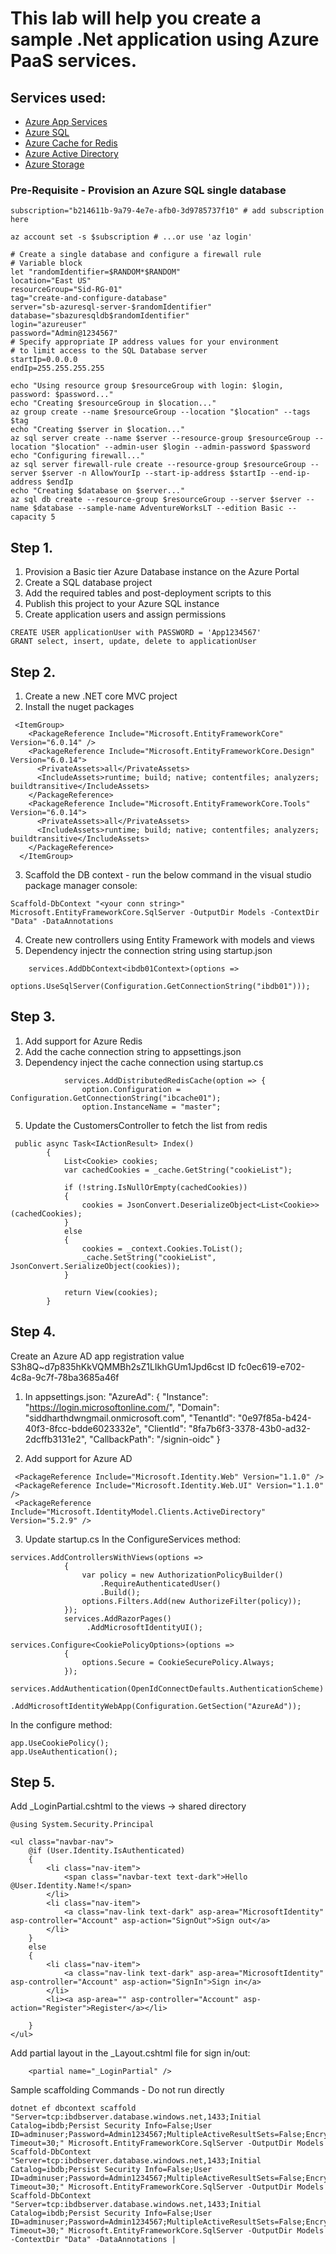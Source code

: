 # This lab will help you create a sample .Net application using Azure PaaS services.

## Services used:

- [Azure App Services](https://azure.microsoft.com/en-us/products/app-service/)
- [Azure SQL](https://azure.microsoft.com/en-in/products/azure-sql/database/)
- [Azure Cache for Redis](https://azure.microsoft.com/en-in/products/cache/)
- [Azure Active Directory](https://azure.microsoft.com/en-us/products/active-directory/)
- [Azure Storage](https://azure.microsoft.com/en-us/products/category/storage/)

### Pre-Requisite - Provision an Azure SQL single database

```
subscription="b214611b-9a79-4e7e-afb0-3d9785737f10" # add subscription here

az account set -s $subscription # ...or use 'az login'
```
```
# Create a single database and configure a firewall rule
# Variable block
let "randomIdentifier=$RANDOM*$RANDOM"
location="East US"
resourceGroup="Sid-RG-01"
tag="create-and-configure-database"
server="sb-azuresql-server-$randomIdentifier"
database="sbazuresqldb$randomIdentifier"
login="azureuser"
password="Admin@1234567"
# Specify appropriate IP address values for your environment
# to limit access to the SQL Database server
startIp=0.0.0.0
endIp=255.255.255.255

echo "Using resource group $resourceGroup with login: $login, password: $password..."
echo "Creating $resourceGroup in $location..."
az group create --name $resourceGroup --location "$location" --tags $tag
echo "Creating $server in $location..."
az sql server create --name $server --resource-group $resourceGroup --location "$location" --admin-user $login --admin-password $password
echo "Configuring firewall..."
az sql server firewall-rule create --resource-group $resourceGroup --server $server -n AllowYourIp --start-ip-address $startIp --end-ip-address $endIp
echo "Creating $database on $server..."
az sql db create --resource-group $resourceGroup --server $server --name $database --sample-name AdventureWorksLT --edition Basic --capacity 5

```

## Step 1.
1. Provision a Basic tier Azure Database instance on the Azure Portal
2. Create a SQL database project
3. Add the required tables and post-deployment scripts to this
4. Publish this project to your Azure SQL instance
5. Create application users and assign permissions
```
CREATE USER applicationUser with PASSWORD = 'App1234567'
GRANT select, insert, update, delete to applicationUser
```

## Step 2.
1. Create a new .NET core MVC project 
2. Install the nuget packages
```
 <ItemGroup>
    <PackageReference Include="Microsoft.EntityFrameworkCore" Version="6.0.14" />
    <PackageReference Include="Microsoft.EntityFrameworkCore.Design" Version="6.0.14">
      <PrivateAssets>all</PrivateAssets>
      <IncludeAssets>runtime; build; native; contentfiles; analyzers; buildtransitive</IncludeAssets>
    </PackageReference>
    <PackageReference Include="Microsoft.EntityFrameworkCore.Tools" Version="6.0.14">
      <PrivateAssets>all</PrivateAssets>
      <IncludeAssets>runtime; build; native; contentfiles; analyzers; buildtransitive</IncludeAssets>
    </PackageReference>
  </ItemGroup>
  ```
3. Scaffold the DB context - run the below command in the visual studio package manager console:
```
Scaffold-DbContext "<your conn string>" Microsoft.EntityFrameworkCore.SqlServer -OutputDir Models -ContextDir "Data" -DataAnnotations
```
4. Create new controllers using Entity Framework with models and views
5. Dependency injectr the connection string using startup.json
```
    services.AddDbContext<ibdb01Context>(options =>
    options.UseSqlServer(Configuration.GetConnectionString("ibdb01")));
```

## Step 3.
1. Add support for Azure Redis
	  <PackageReference Include="Microsoft.Extensions.Caching.Redis" Version="2.2.0" />
	  <PackageReference Include="StackExchange.Redis" Version="2.2.88" />
3. Add the cache connection string to appsettings.json
4. Dependency inject the cache connection using startup.cs
```
            services.AddDistributedRedisCache(option => {
                option.Configuration = Configuration.GetConnectionString("ibcache01");
                option.InstanceName = "master";
```
5. Update the CustomersController to fetch the list from redis
```
 public async Task<IActionResult> Index()
        {
            List<Cookie> cookies;
            var cachedCookies = _cache.GetString("cookieList");

            if (!string.IsNullOrEmpty(cachedCookies))
            {
                cookies = JsonConvert.DeserializeObject<List<Cookie>>(cachedCookies);
            }
            else
            {
                cookies = _context.Cookies.ToList();
                _cache.SetString("cookieList", JsonConvert.SerializeObject(cookies));
            }

            return View(cookies);
        }
```


## Step 4.
Create an Azure AD app registration
value
S3h8Q~d7p835hKkVQMMBh2sZ1LIkhGUm1Jpd6cst
ID
fc0ec619-e702-4c8a-9c7f-78ba3685a46f
1. In appsettings.json:
     "AzureAd": {
        "Instance": "https://login.microsoftonline.com/",
        "Domain": "siddharthdwngmail.onmicrosoft.com",
        "TenantId": "0e97f85a-b424-40f3-8fcc-bdde6023332e",
        "ClientId": "8fa7b6f3-3378-43b0-ad32-2dcffb3131e2",
        "CallbackPath": "/signin-oidc"
      }

2. Add support for Azure AD
```
 <PackageReference Include="Microsoft.Identity.Web" Version="1.1.0" />
 <PackageReference Include="Microsoft.Identity.Web.UI" Version="1.1.0" />
 <PackageReference Include="Microsoft.IdentityModel.Clients.ActiveDirectory" Version="5.2.9" />
 ```
3. Update startup.cs
In the ConfigureServices method:
```
services.AddControllersWithViews(options =>
            {
                var policy = new AuthorizationPolicyBuilder()
                    .RequireAuthenticatedUser()
                    .Build();
                options.Filters.Add(new AuthorizeFilter(policy));
            });
            services.AddRazorPages()
                 .AddMicrosoftIdentityUI();
                 
services.Configure<CookiePolicyOptions>(options =>
            {
                options.Secure = CookieSecurePolicy.Always;
            });
            services.AddAuthentication(OpenIdConnectDefaults.AuthenticationScheme)
                .AddMicrosoftIdentityWebApp(Configuration.GetSection("AzureAd"));
```         
In the configure method:
 
```
app.UseCookiePolicy();
app.UseAuthentication();
```                
## Step 5.
Add _LoginPartial.cshtml to the views -> shared directory
```
@using System.Security.Principal

<ul class="navbar-nav">
    @if (User.Identity.IsAuthenticated)
    {
        <li class="nav-item">
            <span class="navbar-text text-dark">Hello @User.Identity.Name!</span>
        </li>
        <li class="nav-item">
            <a class="nav-link text-dark" asp-area="MicrosoftIdentity" asp-controller="Account" asp-action="SignOut">Sign out</a>
        </li>
    }
    else
    {
        <li class="nav-item">
            <a class="nav-link text-dark" asp-area="MicrosoftIdentity" asp-controller="Account" asp-action="SignIn">Sign in</a>
        </li>
        <li><a asp-area="" asp-controller="Account" asp-action="Register">Register</a></li>

    }
</ul>
```
Add partial layout in the _Layout.cshtml file for sign in/out:
```
	<partial name="_LoginPartial" />
```

	

Sample scaffolding Commands - Do not run directly
```
dotnet ef dbcontext scaffold "Server=tcp:ibdbserver.database.windows.net,1433;Initial Catalog=ibdb;Persist Security Info=False;User ID=adminuser;Password=Admin1234567;MultipleActiveResultSets=False;Encrypt=True;TrustServerCertificate=False;Connection Timeout=30;" Microsoft.EntityFrameworkCore.SqlServer -OutputDir Models
Scaffold-DbContext "Server=tcp:ibdbserver.database.windows.net,1433;Initial Catalog=ibdb;Persist Security Info=False;User ID=adminuser;Password=Admin1234567;MultipleActiveResultSets=False;Encrypt=True;TrustServerCertificate=False;Connection Timeout=30;" Microsoft.EntityFrameworkCore.SqlServer -OutputDir Models
Scaffold-DbContext "Server=tcp:ibdbserver.database.windows.net,1433;Initial Catalog=ibdb;Persist Security Info=False;User ID=adminuser;Password=Admin1234567;MultipleActiveResultSets=False;Encrypt=True;TrustServerCertificate=False;Connection Timeout=30;" Microsoft.EntityFrameworkCore.SqlServer -OutputDir Models -ContextDir "Data" -DataAnnotations |
```
        
